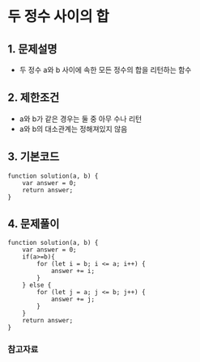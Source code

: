# 두 정수 사이의 합

## 1. 문제설명
 + 두 정수 a와 b 사이에 속한 모든 정수의 합을 리턴하는 함수
 
## 2. 제한조건
 + a와 b가 같은 경우는 둘 중 아무 수나 리턴
 + a와 b의 대소관계는 정해져있지 않음
  
## 3. 기본코드
```
function solution(a, b) {
    var answer = 0;
    return answer;
}
```

## 4. 문제풀이
```
function solution(a, b) {
    var answer = 0;
    if(a>=b){
        for (let i = b; i <= a; i++) {
            answer += i;
        } 
    } else {
        for (let j = a; j <= b; j++) {
            answer += j;
        }
    }
    return answer;
}
```

### 참고자료
 
